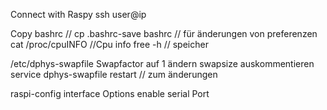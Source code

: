 Connect with Raspy ssh user@ip

Copy bashrc // cp .bashrc-save bashrc // für änderungen von preferenzen
cat /proc/cpuINFO //Cpu info
free -h // speicher 

/etc/dphys-swapfile
Swapfactor auf 1 ändern
swapsize auskommentieren
service dphys-swapfile restart // zum änderungen 

raspi-config 
interface Options
enable serial Port